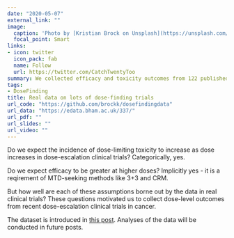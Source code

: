 ```yaml
---
date: "2020-05-07"
external_link: ""
image:
  caption: 'Photo by [Kristian Brock on Unsplash](https://unsplash.com/photos/fnhnnAddH3g)'
  focal_point: Smart
links:
- icon: twitter
  icon_pack: fab
  name: Follow
  url: https://twitter.com/CatchTwentyToo
summary: We collected efficacy and toxicity outcomes from 122 published dose-finding trials. This project introduces the data and our insights.
tags:
- DoseFinding
title: Real data on lots of dose-finding trials
url_code: "https://github.com/brockk/dosefindingdata"
url_data: "https://edata.bham.ac.uk/337/"
url_pdf: ""
url_slides: ""
url_video: ""
---
```


Do we expect the incidence of dose-limiting toxicity to increase as dose increases in dose-escalation clinical trials? 
Categorically, yes. 

Do we expect efficacy to be greater at higher doses?
Implicitly yes - it is a reqirement of MTD-seeking methods like 3+3 and CRM.

But how well are each of these assumptions borne out by the data in real clinical trials?
These questions motivated us to collect dose-level outcomes from recent dose-escalation clinical trials in cancer.

The dataset is introduced in [this post](/post/dose-finding-data/).
Analyses of the data will be conducted in future posts.

